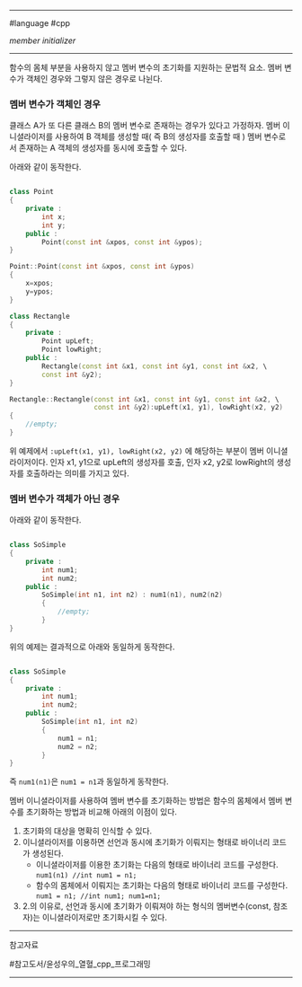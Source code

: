 
---

#language #cpp 

*member initializer*

---

함수의 몸체 부분을 사용하지 않고 멤버 변수의 초기화를 지원하는 문법적 요소.
멤버 변수가 객체인 경우와 그렇지 않은 경우로 나뉜다.

### 멤버 변수가 객체인 경우

클래스 A가 또 다른 클래스 B의 멤버 변수로 존재하는 경우가 있다고 가정하자. 멤버 이니셜라이저를 사용하여 B 객체를 생성할 때( 즉 B의 생성자를 호출할 때 ) 멤버 변수로서 존재하는 A 객체의 생성자를 동시에 호출할 수 있다.

아래와 같이 동작한다.

~~~cpp

class Point
{
	private :
		int x;
		int y;
	public :
		Point(const int &xpos, const int &ypos);
}

Point::Point(const int &xpos, const int &ypos)
{
	x=xpos;
	y=ypos;
}

class Rectangle
{
	private :
		Point upLeft;
		Point lowRight;
	public :
		Rectangle(const int &x1, const int &y1, const int &x2, \
		const int &y2);
}

Rectangle::Rectangle(const int &x1, const int &y1, const int &x2, \
					 const int &y2):upLeft(x1, y1), lowRight(x2, y2)
{
	//empty;
}

~~~

위 예제에서 `:upLeft(x1, y1), lowRight(x2, y2)` 에 해당하는 부분이 멤버 이니셜라이저이다. 인자 x1, y1으로 upLeft의 생성자를 호출, 인자 x2, y2로 lowRight의 생성자를 호출하라는 의미를 가지고 있다.

### 멤버 변수가 객체가 아닌 경우

아래와 같이 동작한다.

~~~cpp

class SoSimple
{
	private :
		int num1;
		int num2;
	public :
		SoSimple(int n1, int n2) : num1(n1), num2(n2)
		{
			//empty;
		}
}

~~~

위의 예제는 결과적으로 아래와 동일하게 동작한다.

~~~cpp

class SoSimple
{
	private :
		int num1;
		int num2;
	public :
		SoSimple(int n1, int n2)
		{
			num1 = n1;
			num2 = n2;
		}
}

~~~

즉 `num1(n1)`은 `num1 = n1`과 동일하게 동작한다.

멤버 이니셜라이저를 사용하여 멤버 변수를 초기화하는 방법은 함수의 몸체에서 멤버 변수를 초기화하는 방법과 비교해 아래의 이점이 있다.

1. 초기화의 대상을 명확히 인식할 수 있다.
2. 이니셜라이저를 이용하면 선언과 동시에 초기화가 이뤄지는 형태로 바이너리 코드가 생성된다.
	- 이니셜라이저를 이용한 초기화는 다음의 형태로 바이너리 코드를 구성한다.
	`num1(n1) //int num1 = n1;`
	- 함수의 몸체에서 이뤄지는 초기화는 다음의 형태로 바이너리 코드를 구성한다.
	`num1 = n1; //int num1; num1=n1;`
3. 2.의 이유로, 선언과 동시에 초기화가 이뤄져야 하는 형식의 멤버변수(const, 참조자)는 이니셜라이저로만 초기화시킬 수 있다.

---

참고자료

#참고도서/윤성우의_열혈_cpp_프로그래밍

---